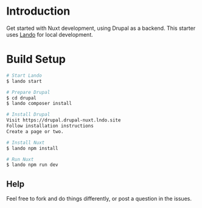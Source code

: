 # Introduction
Get started with Nuxt development, using Drupal as a backend.
This starter uses [Lando](https://github.com/lando/lando/releases) for local development.

# Build Setup

``` bash
# Start Lando
$ lando start

# Prepare Drupal
$ cd drupal
$ lando composer install

# Install Drupal
Visit https://drupal.drupal-nuxt.lndo.site
Follow installation instructions
Create a page or two.

# Install Nuxt
$ lando npm install

# Run Nuxt
$ lando npm run dev
```

## Help
Feel free to fork and do things differently, or post a question in the issues.

